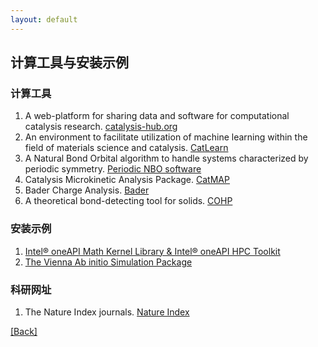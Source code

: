 ```yaml
---
layout: default
---
```


## 计算工具与安装示例
### 计算工具

1. A web-platform for sharing data and software for computational catalysis research. [catalysis-hub.org](<https://www.catalysis-hub.org/publications>)
2. An environment to facilitate utilization of machine learning within the field of materials science and catalysis. [CatLearn](<https://catlearn.readthedocs.io/en/latest/>)
3. A Natural Bond Orbital algorithm to handle systems characterized by periodic symmetry. [Periodic NBO software](<https://schmidt.chem.wisc.edu/nbosoftware>)
4. Catalysis Microkinetic Analysis Package. [CatMAP](<https://catmap.readthedocs.io/en/latest/index.html>)
5. Bader Charge Analysis. [Bader](<http://theory.cm.utexas.edu/henkelman/research/bader/>)
6. A theoretical bond-detecting tool for solids. [COHP](<http://www.cohp.de/>)

### 安装示例
1. [Intel® oneAPI Math Kernel Library & Intel® oneAPI HPC Toolkit](./installation/oneapi.md)
2. [The Vienna Ab initio Simulation Package](./installation/vasp.md)

### 科研网址
1. The Nature Index journals. [Nature Index](<https://www.nature.com/nature-index/faq#journals>)

[[Back]](../)
